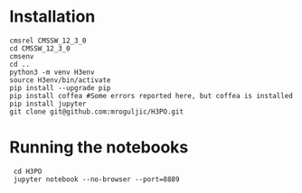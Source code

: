 # Installation
```
cmsrel CMSSW_12_3_0
cd CMSSW_12_3_0
cmsenv
cd ..
python3 -m venv H3env
source H3env/bin/activate
pip install --upgrade pip
pip install coffea #Some errors reported here, but coffea is installed
pip install jupyter
git clone git@github.com:mroguljic/H3PO.git
```

# Running the notebooks
```
 cd H3PO
 jupyter notebook --no-browser --port=8889
```
